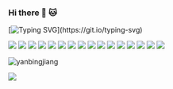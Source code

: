### Hi there 👋 🐱

[![Typing SVG](https://readme-typing-svg.herokuapp.com?font=Fira+Code&size=17&pause=1000&width=435&height=25&lines=This+is+Yanbing.+Nice+to+meet+you!)](https://git.io/typing-svg)

![](https://img.shields.io/badge/Code-NodeJS-informational?style=flat&logo=node.js&logoColor=white&color=339933)
![](https://img.shields.io/badge/Code-JavaScript-informational?style=flat&logo=javascript&logoColor=white&color=F7DF1E)
![](https://img.shields.io/badge/Code-Python-informational?style=flat&logo=python&logoColor=white&color=3776AB)
![](https://img.shields.io/badge/Code-Java-informational?style=flat&logo=oracle&logoColor=white&color=F80000)
![](https://img.shields.io/badge/Code-C++-informational?style=flat&logo=c++&logoColor=white&color=00599C)
![](https://img.shields.io/badge/Code-MATLAB-informational?style=flat&logo=matrix&logoColor=white&color=003545)
![](https://img.shields.io/badge/AI-TensorFlow-informational?style=flat&logo=tensorflow&logoColor=white&color=FF6F00)
![](https://img.shields.io/badge/Tool-Jenkins-informational?style=flat&logo=jenkins&logoColor=white&color=D24939)
![](https://img.shields.io/badge/Tool-Postman-informational?style=flat&logo=postman&logoColor=white&color=FF6C37)
![](https://img.shields.io/badge/Tool-GraphQL-informational?style=flat&logo=graphQL&logoColor=white&color=E10098)
![](https://img.shields.io/badge/Tool-MongoDB-informational?style=flat&logo=mongodb&logoColor=white&color=47A248)
![](https://img.shields.io/badge/Tool-MySQL-informational?style=flat&logo=mysql&logoColor=white&color=4479A1)
![](https://img.shields.io/badge/Tool-React-informational?style=flat&logo=react&logoColor=white&color=61DAFB)
![](https://img.shields.io/badge/Tool-Redux-informational?style=flat&logo=redux&logoColor=white&color=764ABC)
![](https://img.shields.io/badge/Tool-AEM-informational?style=flat&logo=adobe&logoColor=white&color=ED2224)
![](https://img.shields.io/badge/Shell-Bash-informational?style=flat&logo=gnu-bash&logoColor=white&color=4EAA25)

<p><img align="center" src="https://github-readme-stats.vercel.app/api?username=yanbingjiang&hide=stars,contribs&count_private=true&show_icons=true&theme=onedark" alt="yanbingjiang" /></p>
<p align="left">
  <img src="https://capsule-render.vercel.app/api?type=waving&color=gradient&height=100&section=footer"/>
</p>
